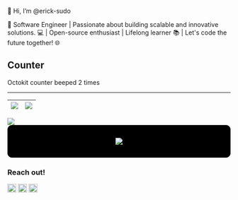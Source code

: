 👋 Hi, I’m @erick-sudo  

🚀 Software Engineer | Passionate about building scalable and innovative solutions. 💻 | Open-source enthusiast | Lifelong learner 📚 | Let's code the future together! 🌐

## Counter
Octokit counter beeped <!-- boop-counter -->2<!-- boop-counter --> times


****
<img src="https://github-readme-stats.vercel.app/api?username=erick-sudo&show_icons=true&count_private=true"/>|<img src="https://github-readme-streak-stats.herokuapp.com/?user=erick-sudo"/>|
|---|---|


<a href="https://readme-stats-cfgj2cxdy.vercel.app/api?username=erick-sudo&count_private=true&show_icons=true"></a>

<img src="https://github-readme-stats.vercel.app/api/top-langs?username=erick-sudo"/>

<div style="border: solid 1px; padding: 1em 2em; border-radius: 10px; background-color: black;" align="center">
  <p align="center">
    <a href="https://skillicons.dev">
      <img src="https://skillicons.dev/icons?i=c,cpp,java,kotlin,python,ruby,js,html,css" />
    </a>
  </p>
</div>

### Reach out!

<div>
  <a href="https://github.com/erick-sudo"><img src="https://skillicons.dev/icons?i=github" width="20" /></a>
  <a href="https://www.linkedin.com/in/erick-ochiengobuya-1297a4193"><img src="https://skillicons.dev/icons?i=linkedin" width="20" /></a>
  <a href="https://twitter.com/Erricks1"><img src="https://skillicons.dev/icons?i=twitter" width="20" /></a>
</div>

